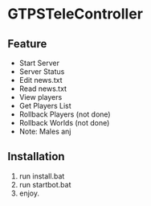 # GTPSTeleController

## Feature
- Start Server
- Server Status
- Edit news.txt
- Read news.txt
- View players
- Get Players List
- Rollback Players (not done)
- Rollback Worlds (not done)
- Note: Males anj
  
## Installation

1. run install.bat
2. run startbot.bat
3. enjoy.
